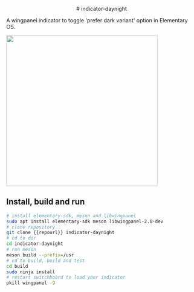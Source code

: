 <p align="center"># indicator-daynight</p>

A wingpanel indicator to toggle 'prefer dark variant' option in Elementary OS.

<img src="https://raw.githubusercontent.com/maze-n/indicator-daynight/master/screenshots/screenshot.png" width="400">
</p>

## Install, build and run

```bash
# install elementary-sdk, meson and libwingpanel
sudo apt install elementary-sdk meson libwingpanel-2.0-dev
# clone repository
git clone {{repourl}} indicator-daynight
# cd to dir
cd indicator-daynight
# run meson
meson build --prefix=/usr
# cd to build, build and test
cd build
sudo ninja install
# restart switchboard to load your indicator
pkill wingpanel -9
```
